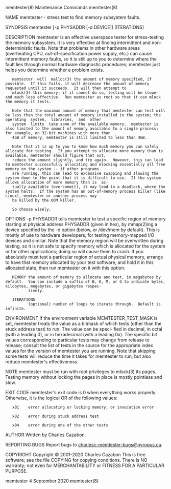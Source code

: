 memtester(8)                                                                       Maintenance Commands                                                                       memtester(8)

NAME
       memtester - stress test to find memory subsystem faults.

SYNOPSIS
       memtester [-p PHYSADDR [-d DEVICE]] <MEMORY> [ITERATIONS]

DESCRIPTION
       memtester is an effective userspace tester for stress-testing the memory subsystem.  It is very effective at finding intermittent and non-deterministic faults.  Note that problems
       in other hardware areas (overheating CPU, out-of-specification power supply, etc.) can cause intermittent memory faults, so it is still up to you to determine where the fault lies
       through normal hardware diagnostic procedures; memtester just helps you determine whether a problem exists.

       memtester  will  malloc(3) the amount of memory specified, if possible.  If this fails, it will decrease the amount of memory requested until it succeeds.  It will then attempt to
       mlock(3) this memory; if it cannot do so, testing will be slower and much less effective.  Run memtester as root so that it can mlock the memory it tests.

       Note that the maximum amount of memory that memtester can test will be less than the total amount of memory installed in the system; the operating  system,  libraries,  and  other
       system  limits  take some of the available memory.  memtester is also limited to the amount of memory available to a single process; for example, on 32-bit machines with more than
       4GB of memory, memtester is still limited to less than 4GB.

       Note that it is up to you to know how much memory you can safely allocate for testing.  If you attempt to allocate more memory than is available, memtester should figure that out,
       reduce the amount slightly, and try again.  However, this can lead to memtester successfully allocating and mlocking essentially all free memory on the system -- if other programs
       are running, this can lead to excessive swapping and slowing the system down to the point that it is difficult to use.  If the system allows allocation of more memory than is  ac‐
       tually available (overcommit), it may lead to a deadlock, where the system halts.  If the system has an out-of-memory process killer (like Linux), memtester or another process may
       be killed by the OOM killer.

       So choose wisely.

OPTIONS
       -p PHYSADDR
              tells memtester to test a specific region of memory starting at physical address PHYSADDR (given in hex), by mmap(2)ing a device specified  by  the  -d  option  (below,  or
              /dev/mem  by  default).   This  is mostly of use to hardware developers, for testing memory-mapped I/O devices and similar.  Note that the memory region will be overwritten
              during testing, so it is not safe to specify memory which is allocated for the system or for other applications; doing so will cause them to crash.  If you absolutely  must
              test  a particular region of actual physical memory, arrange to have that memory allocated by your test software, and hold it in this allocated state, then run memtester on
              it with this option.

       MEMORY the amount of memory to allocate and test, in megabytes by default.  You can include a suffix of B, K, M, or G to indicate bytes, kilobytes, megabytes, or gigabytes respec‐
              tively.

       ITERATIONS
              (optional) number of loops to iterate through.  Default is infinite.

ENVIRONMENT
       If the environment variable MEMTESTER_TEST_MASK is set, memtester treats the value as a bitmask of which tests (other than the stuck address test) to run.  The value can be speci‐
       fied in decimal, in octal (with a leading 0), or in hexadecimal (with a leading 0x).  The specific bit values corresponding to particular tests may change from release to release;
       consult the list of tests in the source for the appropriate index values for the version of memtester you are running.  Note that skipping some tests will reduce the time it takes
       for memtester to run, but also reduce memtester's effectiveness.

NOTE
       memtester must be run with root privileges to mlock(3) its pages.  Testing memory without locking the pages in place is mostly pointless and slow.

EXIT CODE
       memtester's exit code is 0 when everything works properly.  Otherwise, it is the logical OR of the following values:

       x01    error allocating or locking memory, or invocation error

       x02    error during stuck address test

       x04    error during one of the other tests

AUTHOR
       Written by Charles Cazabon.

REPORTING BUGS
       Report bugs to <charlesc-memtester-bugs@pyropus.ca>.

COPYRIGHT
       Copyright © 2001-2020 Charles Cazabon
       This is free software; see the file COPYING for copying conditions.  There is NO warranty; not even for MERCHANTABILITY or FITNESS FOR A PARTICULAR PURPOSE.

memtester 4                                                                           September 2020                                                                          memtester(8)
